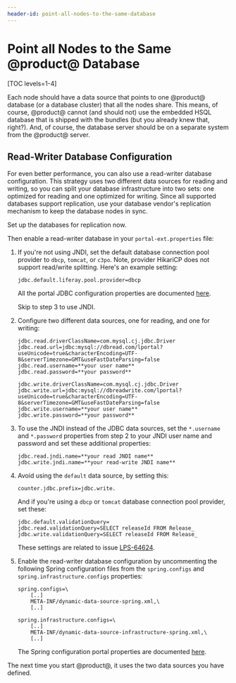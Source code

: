 ```yaml
---
header-id: point-all-nodes-to-the-same-database
---
```


# Point all Nodes to the Same @product@ Database

[TOC levels=1-4]

Each node should have a data source that points to one @product@ database
(or a database cluster) that all the nodes share. This means, of course,
@product@ cannot (and should not) use the embedded HSQL database that is
shipped with the bundles (but you already knew that, right?). And, of course,
the database server should be on a separate system from the @product@ server.

## Read-Writer Database Configuration

For even better performance, you can also use a read-writer database
configuration. This strategy uses two different data sources for reading and
writing, so you can split your database infrastructure into two sets: one
optimized for reading and one optimized for writing. Since all supported
databases support replication, use your database vendor's replication mechanism
to keep the database nodes in sync.

Set up the databases for replication now.

Then enable a read-writer database in your `portal-ext.properties` file:

1.  If you're not using JNDI, set the default database connection pool provider
    to `dbcp`, `tomcat`, or `c3po`. Note, provider HikariCP does not support
    read/write splitting. Here's an example setting:

    ```properties
    jdbc.default.liferay.pool.provider=dbcp
    ```

    All the portal JDBC configuration properties are documented
    [here](@platform-ref@/7.2-latest/propertiesdoc/portal.properties.html#JDBC).

    Skip to step 3 to use JNDI.

2.  Configure two different data sources, one for reading, and one for writing:

    ```properties
    jdbc.read.driverClassName=com.mysql.cj.jdbc.Driver
    jdbc.read.url=jdbc:mysql://dbread.com/lportal?useUnicode=true&characterEncoding=UTF-8&serverTimezone=GMT&useFastDateParsing=false
    jdbc.read.username=**your user name**
    jdbc.read.password=**your password**

    jdbc.write.driverClassName=com.mysql.cj.jdbc.Driver
    jdbc.write.url=jdbc:mysql://dbreadwrite.com/lportal?useUnicode=true&characterEncoding=UTF-8&serverTimezone=GMT&useFastDateParsing=false
    jdbc.write.username=**your user name**
    jdbc.write.password=**your password**
    ```

3.  To use the JNDI instead of the JDBC data sources, set the `*.username` and
    `*.password` properties from step 2 to your JNDI user name and password and set
    these additional properties:

    ```properties
    jdbc.read.jndi.name=**your read JNDI name**
    jdbc.write.jndi.name=**your read-write JNDI name**
    ```

4.  Avoid using the `default` data source, by setting this:

    ```properties
    counter.jdbc.prefix=jdbc.write.
    ```

    And if you're using a `dbcp` or `tomcat` database connection pool provider,
    set these:

    ```properties
    jdbc.default.validationQuery=
    jdbc.read.validationQuery=SELECT releaseId FROM Release_
    jdbc.write.validationQuery=SELECT releaseId FROM Release_
    ```

    These settings are related to issue
    [LPS-64624](https://issues.liferay.com/browse/LPS-64624).

5.  Enable the read-writer database configuration by uncommenting the following
    Spring configuration files from the `spring.configs` and
    `spring.infrastructure.configs` properties:

    ```properties
    spring.configs=\
        [..]
        META-INF/dynamic-data-source-spring.xml,\
        [..]

    spring.infrastructure.configs=\
        [..]
        META-INF/dynamic-data-source-infrastructure-spring.xml,\
        [..]
    ```

    The Spring configuration portal properties are documented
    [here](@platform-ref@/7.2-latest/propertiesdoc/portal.properties.html#Spring).

The next time you start @product@, it uses the two data sources you have
defined.
